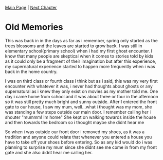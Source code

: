 [Main Page](https://github.com/B00083583/github-story-2019) | [Next Chapter](Chapter02.md)

<h1>Old Memories</h1>

<p>
    This was back in in the days as far as i remember, spring only started as the trees blossoms and the leaves are started to grow back.
    I was still in elementary school(primary school) when i had my first ghost encounter. I know that many people are skeptical when it comes to stories told by kids as it could only be a fragment
    of their imagination but after this experience, my supernatural experience started to happen more frequently when i was back in the home country.
</p>

<p>
    I was on third class or fourth class i think but as i said, this was my very first encounter with whatever it was, i never had thoughts about ghosts or any supernatural as i knew they
    only exist on movies as my mother told me. One day i came home from school and it was about three or four in the afternoon so it was still pretty much bright and sunny outside.
    After I entered the front gate to our house, I saw my mum, well...what i thought was my mom, she was standing a few steps outside our main door.
    I remember calling her i shouter "mummm! Im home" She kept on walking towards inside the house and then towards the bedroom so i thought maybe she didnt hear me
</p>

<p>
    So when i was outside our front door i removed my shoes, as it was a tradition and anyone could relate that whenever you entered a house you have to take off your shoes
    before entering. So as any kid would do i was planning to surprise my mum since she didnt see me come in from my front gate and she also didnt hear me calling her.
</p>

